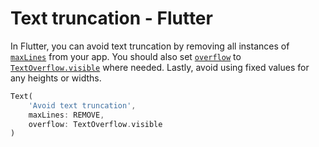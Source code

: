 # Text truncation - Flutter

In Flutter, you can avoid text truncation by removing all instances of [`maxLines`](https://api.flutter.dev/flutter/widgets/Text/maxLines.html) from your app. You should also set [`overflow`](https://api.flutter.dev/flutter/widgets/Text/overflow.html) to [`TextOverflow.visible`](https://api.flutter.dev/flutter/painting/TextOverflow.html#visible) where needed. Lastly, avoid using fixed values for any heights or widths.

```dart
Text(
    'Avoid text truncation',
    maxLines: REMOVE,
    overflow: TextOverflow.visible
)
```
